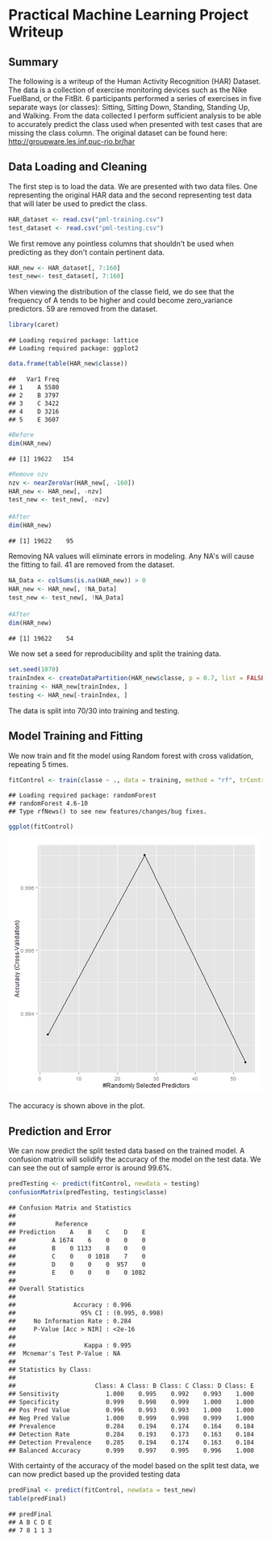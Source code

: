 Practical Machine Learning Project Writeup
========================================================

Summary
--------------------------------------------------------

The following is a writeup of the Human Activity Recognition (HAR) Dataset. The data is a collection of exercise monitoring devices such as the Nike FuelBand, or the FitBit. 6 participants performed a series of exercises in five separate ways (or classes): Sitting, Sitting Down, Standing, Standing Up, and Walking. From the data collected I perform sufficient analysis to be able to accurately predict the class used when presented with test cases that are missing the class column. The original dataset can be found here: http://groupware.les.inf.puc-rio.br/har

Data Loading and Cleaning
--------------------------------------------------------

The first step is to load the data. We are presented with two data files. One representing the original HAR data and the second representing test data that will later be used to predict the class.



```r
HAR_dataset <- read.csv("pml-training.csv")
test_dataset <- read.csv("pml-testing.csv")
```

We first remove any pointless columns that shouldn't be used when predicting as they don't contain pertinent data.


```r
HAR_new <- HAR_dataset[, 7:160]
test_new<- test_dataset[, 7:160]
```

When viewing the distribution of the classe field, we do see that the frequency of A tends to be higher and could become zero_variance predictors. 59 are removed from the dataset.


```r
library(caret)
```

```
## Loading required package: lattice
## Loading required package: ggplot2
```

```r
data.frame(table(HAR_new$classe))
```

```
##   Var1 Freq
## 1    A 5580
## 2    B 3797
## 3    C 3422
## 4    D 3216
## 5    E 3607
```

```r
#Before
dim(HAR_new)
```

```
## [1] 19622   154
```

```r
#Remove nzv
nzv <- nearZeroVar(HAR_new[, -160])
HAR_new <- HAR_new[, -nzv]
test_new <- test_new[, -nzv]

#After
dim(HAR_new)
```

```
## [1] 19622    95
```

Removing NA values will eliminate errors in modeling. Any NA's will cause the fitting to fail. 41 are removed from the dataset.


```r
NA_Data <- colSums(is.na(HAR_new)) > 0
HAR_new <- HAR_new[, !NA_Data]
test_new <- test_new[, !NA_Data]

#After
dim(HAR_new)
```

```
## [1] 19622    54
```

We now set a seed for reproducibility and split the training data.


```r
set.seed(1070)
trainIndex <- createDataPartition(HAR_new$classe, p = 0.7, list = FALSE)
training <- HAR_new[trainIndex, ]
testing <- HAR_new[-trainIndex, ]
```

The data is split into 70/30 into training and testing.

Model Training and Fitting
--------------------------------------------------------

We now train and fit the model using Random forest with cross validation, repeating 5 times.


```r
fitControl <- train(classe ~ ., data = training, method = "rf", trControl = trainControl(method = "cv", number = 5))
```

```
## Loading required package: randomForest
## randomForest 4.6-10
## Type rfNews() to see new features/changes/bug fixes.
```

```r
ggplot(fitControl)
```

![plot of chunk unnamed-chunk-6](figure/unnamed-chunk-6.png) 

The accuracy is shown above in the plot.

Prediction and Error
--------------------------------------------------------

We can now predict the split tested data based on the trained model. A confusion matrix will solidify the accuracy of the model on the test data. We can see the out of sample error is around 99.6%.


```r
predTesting <- predict(fitControl, newdata = testing)
confusionMatrix(predTesting, testing$classe)
```

```
## Confusion Matrix and Statistics
## 
##           Reference
## Prediction    A    B    C    D    E
##          A 1674    6    0    0    0
##          B    0 1133    8    0    0
##          C    0    0 1018    7    0
##          D    0    0    0  957    0
##          E    0    0    0    0 1082
## 
## Overall Statistics
##                                         
##                Accuracy : 0.996         
##                  95% CI : (0.995, 0.998)
##     No Information Rate : 0.284         
##     P-Value [Acc > NIR] : <2e-16        
##                                         
##                   Kappa : 0.995         
##  Mcnemar's Test P-Value : NA            
## 
## Statistics by Class:
## 
##                      Class: A Class: B Class: C Class: D Class: E
## Sensitivity             1.000    0.995    0.992    0.993    1.000
## Specificity             0.999    0.998    0.999    1.000    1.000
## Pos Pred Value          0.996    0.993    0.993    1.000    1.000
## Neg Pred Value          1.000    0.999    0.998    0.999    1.000
## Prevalence              0.284    0.194    0.174    0.164    0.184
## Detection Rate          0.284    0.193    0.173    0.163    0.184
## Detection Prevalence    0.285    0.194    0.174    0.163    0.184
## Balanced Accuracy       0.999    0.997    0.995    0.996    1.000
```

With certainty of the accuracy of the model based on the split test data, we can now predict based up the provided testing data


```r
predFinal <- predict(fitControl, newdata = test_new)
table(predFinal)
```

```
## predFinal
## A B C D E 
## 7 8 1 1 3
```
